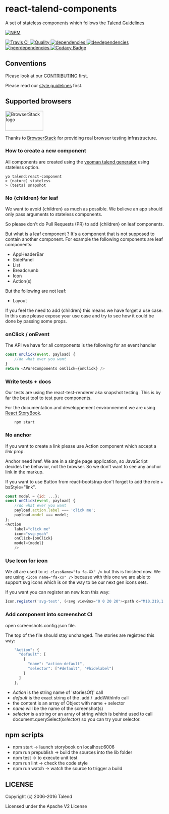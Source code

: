 # react-talend-components

A set of stateless components which follows the [Talend Guidelines](http://guidelines.talend.com)

[![NPM][npm-icon] ][npm-url]

[![Travis CI][travis-ci-image] ][travis-ci-url]
[![Quality][quality-badge] ][quality-url]
[![dependencies][dependencies-image] ][dependencies-url]
[![devdependencies][devdependencies-image] ][devdependencies-url]
[![peerdependencies][peerdependencies-image] ][peerdependencies-url]
[![Codacy Badge](https://api.codacy.com/project/badge/Grade/2dd69f1168bb43f781fee182a67a00f2)](https://www.codacy.com/app/Talend/react-talend-components)

[npm-icon]: https://nodei.co/npm/react-talend-components.svg?downloads=true
[npm-url]: https://npmjs.org/package/react-talend-components
[travis-ci-image]: https://travis-ci.org/Talend/react-talend-components.svg?branch=master
[travis-ci-url]: https://travis-ci.org/Talend/react-talend-components

[dependencies-image]: https://david-dm.org/Talend/react-talend-components.svg
[dependencies-url]: https://david-dm.org/Talend/react-talend-components
[devdependencies-image]: https://david-dm.org/Talend/react-talend-components/dev-status.svg
[devdependencies-url]: https://david-dm.org/Talend/react-talend-components#info=devDependencies
[peerdependencies-image]: https://david-dm.org/Talend/react-talend-components/peer-status.svg
[peerdependencies-url]: https://david-dm.org/Talend/react-talend-components?type=peer

[quality-badge]: http://npm.packagequality.com/shield/react-talend-components.svg
[quality-url]: http://packagequality.com/#?package=react-talend-components

## Conventions

Please look at our [CONTRIBUTING](https://github.com/Talend/react-talend-components/blob/master/CONTRIBUTING.md) first.

Please read our [style guidelines](http://guidelines.talend.com) first.

## Supported browsers

<img src="https://camo.githubusercontent.com/46a1f6891a7e0d7f74956a056b19d6ba5b76a3be/68747470733a2f2f7777772e62726f77736572737461636b2e636f6d2f696d616765732f6c61796f75742f62726f77736572737461636b2d6c6f676f2d363030783331352e706e67" alt="BrowserStack logo" width="120" height="63">

Thanks to [BrowserStack](https://www.browserstack.com/) for providing real browser testing infrastructure.

### How to create a new component

All components are created using the [yeoman talend generator](https://github.com/Talend/generator-talend) using stateless option.

    yo talend:react-component
    > (nature) stateless
    > (tests) snapshot

### No {children} for leaf

We want to avoid {children} as much as possible.
We believe an app should only pass arguments to stateless components.

So please don't do Pull Requests (PR) to add {children} on leaf components.

But what is a leaf component ?
It's a component that is not supposed to contain another component.
For example the following components are leaf components:

* AppHeaderBar
* SidePanel
* List
* Breadcrumb
* Icon
* Action(s)

But the following are not leaf:

* Layout

If you feel the need to add {children} this means we have forget a use case.
In this case please expose your use case and try to see how
it could be done by passing some props.

### onClick / onEvent

The API we have for all components is the following for an event handler

```javascript
const onClick(event, payload) {
	//do what ever you want
}
return <APureComponents onClick={onClick} />
```

### Write tests + docs

Our tests are using the react-test-renderer aka snapshot testing.
This is by far the best tool to test pure components.

For the documentation and developpement environnement
we are using [React StoryBook](https://getstorybook.io).

```shell
    npm start
```

### No anchor

If you want to create a link
please use Action component which accept a *link* prop.

Anchor need href. We are in a single page application, so JavaScript
decides the behavior, not the browser.
So we don't want to see any anchor link in the markup.

If you want to use Button from react-bootstrap don't forget
to add the role + bsStyle="link".

```javascript
const model = {id: ...};
const onClick(event, payload) {
	//do what ever you want
	payload.action.label === 'click me';
	payload.model === model;
};
<Action
	label="click me"
	icon="svg-yeah"
	onClick={onClick}
	model={model}
	/>
```

### Use Icon for icon

We all are used to ```<i className="fa fa-XX" />``` but this is finished now.
We are using ```<Icon name="fa-xx" />``` because with this one we are able
to support svg icons which is on the way to be our next gen icons sets.

If you want you can register an new Icon this way:

```javascript
Icon.register('svg-test', (<svg viewBox="0 0 20 20"><path d="M10.219,1.688c-4.471,0-8.094,3.623-8.094,8.094s3.623,8.094,8.094,8.094s8.094-3.623,8.094-8.094S14.689,1.688,10.219,1.688 M10.219,17.022c-3.994,0-7.242-3.247-7.242-7.241c0-3.994,3.248-7.242,7.242-7.242c3.994,0,7.241,3.248,7.241,7.242C17.46,13.775,14.213,17.022,10.219,17.022 M15.099,7.03c-0.167-0.167-0.438-0.167-0.604,0.002L9.062,12.48l-2.269-2.277c-0.166-0.167-0.437-0.167-0.603,0c-0.166,0.166-0.168,0.437-0.002,0.603l2.573,2.578c0.079,0.08,0.188,0.125,0.3,0.125s0.222-0.045,0.303-0.125l5.736-5.751C15.268,7.466,15.265,7.196,15.099,7.03" /></svg>));
```

### Add component into screenshot CI

open screenshots.config.json file.

The top of the file should stay unchanged.
The stories are registred this way:

```javascript
    "Action": {
      "default": [
        {
          "name": "action-default",
          "selector": ["#default", "#hidelabel"]
        }
      ]
    },
```

* *Action* is the string name of 'storiesOf(' call
* *default* is the exact string of the .add / .addWithInfo call
* the content is an array of Object with name + selector
* *name* will be the name of the screenshot(s)
* *selector* is a string or an array of string which is behind used to call document.querySelect(*selector*) so you can try your selector.

## npm scripts

* npm start -> launch storybook on localhost:6006
* npm run prepublish -> build the sources into the lib folder
* npm test -> to execute unit test
* npm run lint -> check the code style
* npm run watch -> watch the source to trigger a build

## LICENSE

Copyright (c) 2006-2016 Talend

Licensed under the Apache V2 License
